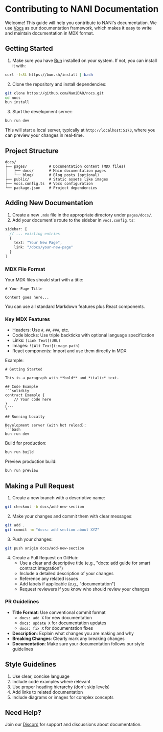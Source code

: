 # Contributing to NANI Documentation

Welcome! This guide will help you contribute to NANI's documentation. We use [Vocs](https://vocs.dev) as our documentation framework, which makes it easy to write and maintain documentation in MDX format.

## Getting Started

1. Make sure you have [Bun](https://bun.sh) installed on your system. If not, you can install it with:
```bash
curl -fsSL https://bun.sh/install | bash
```

2. Clone the repository and install dependencies:
```bash
git clone https://github.com/NaniDAO/nocs.git
cd nocs
bun install
```

3. Start the development server:
```bash
bun run dev
```

This will start a local server, typically at `http://localhost:5173`, where you can preview your changes in real-time.

## Project Structure

```
docs/
├── pages/          # Documentation content (MDX files)
│   ├── docs/       # Main documentation pages
│   └── blog/       # Blog posts (optional)
├── public/         # Static assets like images
├── vocs.config.ts  # Vocs configuration
└── package.json    # Project dependencies
```

## Adding New Documentation

1. Create a new `.mdx` file in the appropriate directory under `pages/docs/`.
2. Add your document's route to the sidebar in `vocs.config.ts`:

```typescript
sidebar: [
  // ... existing entries
  {
    text: "Your New Page",
    link: "/docs/your-new-page"
  }
]
```

### MDX File Format

Your MDX files should start with a title:

```mdx
# Your Page Title

Content goes here...
```

You can use all standard Markdown features plus React components.

### Key MDX Features

- Headers: Use `#`, `##`, `###`, etc.
- Code blocks: Use triple backticks with optional language specification
- Links: `[Link Text](URL)`
- Images: `![Alt Text](image-path)`
- React components: Import and use them directly in MDX

Example:
```mdx
# Getting Started

This is a paragraph with **bold** and *italic* text.

## Code Example
```solidity
contract Example {
    // Your code here
}
\```

## Running Locally

Development server (with hot reload):
```bash
bun run dev
```

Build for production:
```bash
bun run build
```

Preview production build:
```bash
bun run preview
```

## Making a Pull Request

1. Create a new branch with a descriptive name:
```bash
git checkout -b docs/add-new-section
```

2. Make your changes and commit them with clear messages:
```bash
git add .
git commit -m "docs: add section about XYZ"
```

3. Push your changes:
```bash
git push origin docs/add-new-section
```

4. Create a Pull Request on GitHub:
   - Use a clear and descriptive title (e.g., "docs: add guide for smart contract integration")
   - Include a detailed description of your changes
   - Reference any related issues
   - Add labels if applicable (e.g., "documentation")
   - Request reviewers if you know who should review your changes

### PR Guidelines

- **Title Format**: Use conventional commit format
  - `docs: add X` for new documentation
  - `docs: update X` for documentation updates
  - `docs: fix X` for documentation fixes
- **Description**: Explain what changes you are making and why
- **Breaking Changes**: Clearly mark any breaking changes
- **Documentation**: Make sure your documentation follows our style guidelines

## Style Guidelines

1. Use clear, concise language
2. Include code examples where relevant
3. Use proper heading hierarchy (don't skip levels)
4. Add links to related documentation
5. Include diagrams or images for complex concepts

## Need Help?

Join our [Discord](https://discord.gg/PFHZa7KPPc) for support and discussions about documentation.
